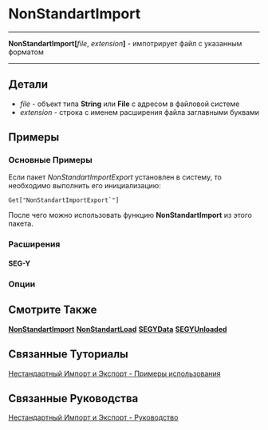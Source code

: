 # NonStandartImport

---

**NonStandartImport[**_file_, _extension_**]** - импотрирует файл с указанным форматом  

---

## Детали

- _file_ - объект типа **String** или **File** с адресом в файловой системе
- _extension_ - строка с именем расширения файла заглавными буквами

## Примеры

### Основные Примеры

Если пакет _NonStandartImportExport_ установлен в систему, то необходимо выполнить его инициализацию: 

```matheatica
Get["NonStandartImportExport`"]
```

После чего можно использовать функцию **NonStandartImport** из этого пакета.  

### Расширения

#### SEG-Y

### Опции

## Смотрите Также

**[NonStandartImport](./NonStandartImport.md)** **[NonStandartLoad](./NonStandartLoad.md)** **[SEGYData](./SEGYData.md)** **[SEGYUnloaded](./SEGYUnloaded.md)** 

## Связанные Туториалы

[Нестандартный Импорт и Экспорт - Примеры использования](../../Tutorials/ExampleOfUse.md)

## Связанные Руководства

[Нестандартный Импорт и Экспорт - Руководство](../../Guides/Guide.md)
